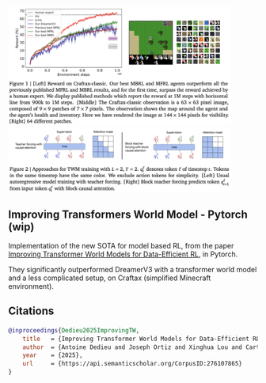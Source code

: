 <img src="./fig1.png" width="450px"/>

<img src="./fig2.png" width="450px"/>

## Improving Transformers World Model - Pytorch (wip)

Implementation of the new SOTA for model based RL, from the paper [Improving Transformer World Models for Data-Efficient RL](https://arxiv.org/abs/2502.01591), in Pytorch.

They significantly outperformed DreamerV3 with a transformer world model and a less complicated setup, on Craftax (simplified Minecraft environment).

## Citations

```bibtex
@inproceedings{Dedieu2025ImprovingTW,
    title   = {Improving Transformer World Models for Data-Efficient RL},
    author  = {Antoine Dedieu and Joseph Ortiz and Xinghua Lou and Carter Wendelken and Wolfgang Lehrach and J. Swaroop Guntupalli and Miguel L{\'a}zaro-Gredilla and Kevin Patrick Murphy},
    year    = {2025},
    url     = {https://api.semanticscholar.org/CorpusID:276107865}
}
```
